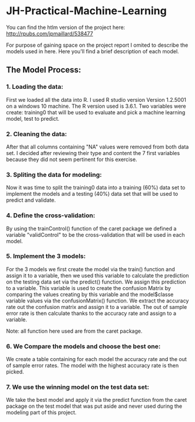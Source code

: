 # JH-Practical-Machine-Learning

You can find the htlm version of the project here:
http://rpubs.com/jpmaillard/538477

For purpose of gaining space on the project report I omited to describe the models used in here. Here you'll find a brief description of each model.

## The Model Process:

### 1. Loading the data:
First we loaded all the data into R. I used R studio version Version 1.2.5001 on a windows 10 machine. The R version used is 3.6.1.
Two variables were create: training0 that will be used to evaluate and pick a machine learning model, test to predict.

### 2. Cleaning the data:
After that all columns containing "NA" values were removed from both data set.
I decided after reviewing their type and content the 7 first variables because they did not seem pertinent for this exercise.

### 3. Spliting the data for modeling:
Now it was time to split the training0 data into a training (60%) data set to implement the models and a testing (40%) data set that will be used to predict and validate.

### 4. Define the cross-validation:
By using the trainControl() function of the caret package we defined a variable "validControl" to be the cross-validation that will be used in each model.

### 5. Implement the 3 models:
For the 3 models we first create the model via the train() function and assign it to a variable, then we used this variable to calculate the prediction on the testing data set via the predict() function. We assign this prediction to a variable. This variable is used to create the confusion Matrix by comparing the values creating by this variable and the model$classe variable values via the confusionMatrix() function. We extract the accuracy rate out the confusion matrix and assign it to a variable. The out of sample error rate is then calculate thanks to the accuracy rate and assign to a variable.

Note: all function here used are from the caret package.

### 6. We Compare the models and choose the best one:
We create a table containing for each model the accuracy rate and the out of sample error rates.
The model with the highest accuracy rate is then picked.

### 7. We use the winning model on the test data set:
We take the best model and apply it via the predict function from the caret package on the test model that was put aside and never used during the modeling part of this project.
